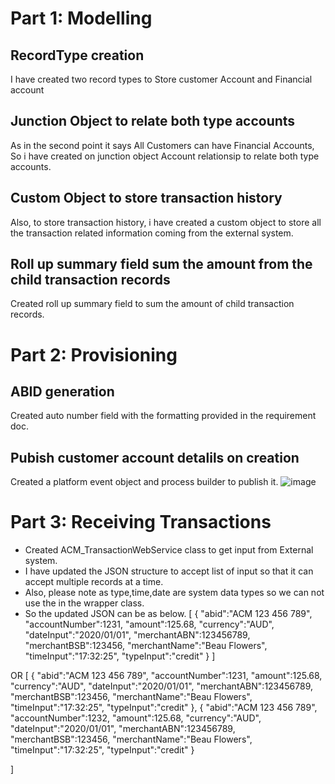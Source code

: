 
# Part 1: Modelling

## RecordType creation
I have created two record types to Store customer Account and Financial account

## Junction Object to relate both type accounts
As in the second point it says All Customers can have Financial Accounts, So i have created on junction object Account relationsip to relate both type accounts.

## Custom Object to store transaction history
Also, to store transaction history, i have created a custom object to store all the transaction related information coming from the external system.

## Roll up summary field sum the amount from the child transaction records
Created roll up summary field to sum the amount of child transaction records.


# Part 2: Provisioning

## ABID generation
Created auto number field with the formatting provided in the requirement doc.

## Pubish customer account detalils on creation
Created a platform event object and process builder to publish it.
![image](https://user-images.githubusercontent.com/18612751/92447370-78430e80-f1fa-11ea-9cf6-ea0a57b53145.png)



# Part 3: Receiving Transactions

- Created ACM_TransactionWebService class to get input from External system.
- I have updated the JSON structure to accept list of input so that it can accept multiple records at a time.
- Also, please note as type,time,date are system data types so we can not use the in the wrapper class.
- So the updated JSON can be as below.
[
   {
      "abid":"ACM 123 456 789",
      "accountNumber":1231,
      "amount":125.68,
      "currency":"AUD",
      "dateInput":"2020/01/01",
      "merchantABN":123456789,
      "merchantBSB":123456,
      "merchantName":"Beau Flowers",
      "timeInput":"17:32:25",
      "typeInput":"credit"
   }
]

OR
[
   {
      "abid":"ACM 123 456 789",
      "accountNumber":1231,
      "amount":125.68,
      "currency":"AUD",
      "dateInput":"2020/01/01",
      "merchantABN":123456789,
      "merchantBSB":123456,
      "merchantName":"Beau Flowers",
      "timeInput":"17:32:25",
      "typeInput":"credit"
   },
    {
      "abid":"ACM 123 456 789",
      "accountNumber":1232,
      "amount":125.68,
      "currency":"AUD",
      "dateInput":"2020/01/01",
      "merchantABN":123456789,
      "merchantBSB":123456,
      "merchantName":"Beau Flowers",
      "timeInput":"17:32:25",
      "typeInput":"credit"
   }
   
]

    
